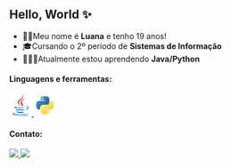 <h2>Hello, World ✨</h2>

- 👋🏻Meu nome é **Luana** e tenho 19 anos!
- 🎓Cursando o 2º período de **Sistemas de Informação**
- 👩🏻‍💻Atualmente estou aprendendo **Java/Python**

<h4 align="left">Linguagens e ferramentas:</h4>
<p align="left"> 
    <a href="https://www.java.com" target="_blank" rel="noreferrer"> 
      <img src="https://raw.githubusercontent.com/devicons/devicon/master/icons/java/java-original.svg" alt="java" width="40" height="40"/>
  </a>
    <a href="https://www.python.org" target="_blank" rel="noreferrer"> 
      <img src="https://raw.githubusercontent.com/devicons/devicon/master/icons/python/python-original.svg" alt="python" width="40" height="40"/> 
  </a>
</p>

<h4>Contato:</h4> 
<div align="left">
    <a href="mailto:luanabelo45@gmail.com" alt="Email">
        <img src="https://img.shields.io/badge/-Email-6a9f4a?style=for-the-badge&logo=Gmail&logoColor=FFF"/>
      </a>
      <a href="https://www.linkedin.com/in/luana-belo" alt="Linkedin">
        <img src="https://img.shields.io/badge/-Linkedin-6a9f4a?style=for-the-badge&logo=Linkedin&logoColor=FFF"/>
      </a>
</div>
